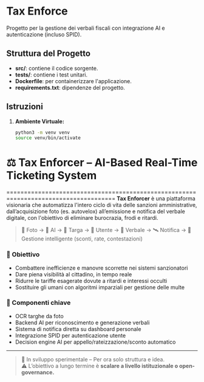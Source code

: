 # Tax Enforce

Progetto per la gestione dei verbali fiscali con integrazione AI e autenticazione (incluso SPID).

## Struttura del Progetto

- **src/**: contiene il codice sorgente.
- **tests/**: contiene i test unitari.
- **Dockerfile**: per containerizzare l'applicazione.
- **requirements.txt**: dipendenze del progetto.

## Istruzioni

1. **Ambiente Virtuale:**
   ```bash
   python3 -m venv venv
   source venv/bin/activate
# ⚖️ Tax Enforcer – AI-Based Real-Time Ticketing System
=====================================================================================
**Tax Enforcer** è una piattaforma visionaria che automatizza l'intero ciclo di vita delle sanzioni amministrative, dall’acquisizione foto (es. autovelox) all’emissione e notifica del verbale digitale, con l'obiettivo di eliminare burocrazia, frodi e ritardi.

> 📸 Foto → 🧠 AI → 🚗 Targa → 👤 Utente → 📄 Verbale → 🛰️ Notifica → 💬 Gestione intelligente (sconti, rate, contestazioni)

### 🎯 Obiettivo

- Combattere inefficienze e manovre scorrette nei sistemi sanzionatori
- Dare piena visibilità al cittadino, in tempo reale
- Ridurre le tariffe esagerate dovute a ritardi e interessi occulti
- Sostituire gli umani con algoritmi imparziali per gestione delle multe

### 🧩 Componenti chiave

- OCR targhe da foto
- Backend AI per riconoscimento e generazione verbali
- Sistema di notifica diretta su dashboard personale
- Integrazione SPID per autenticazione utente
- Decision engine AI per appello/rateizzazione/sconto automatico

---

> 🚀 In sviluppo sperimentale – Per ora solo struttura e idea.  
> ⚠️ L’obiettivo a lungo termine è **scalare a livello istituzionale o open-governance.**
